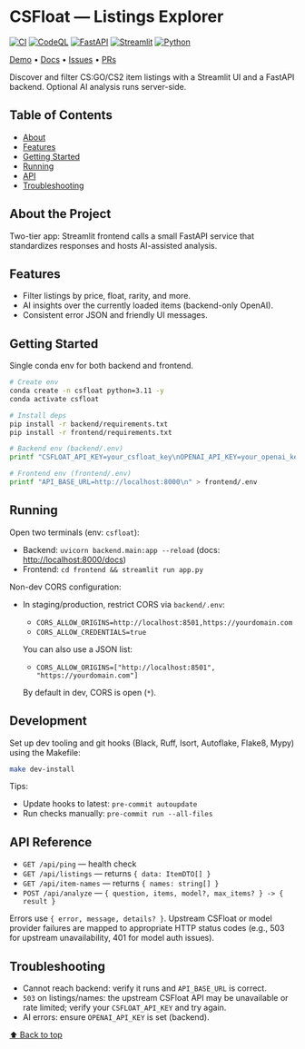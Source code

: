 # CSFloat — Listings Explorer

[//]: # (readme-top)

[![CI](https://github.com/daniel-volpin/CSFloat/actions/workflows/ci.yml/badge.svg)](https://github.com/daniel-volpin/CSFloat/actions/workflows/ci.yml)
[![CodeQL](https://github.com/daniel-volpin/CSFloat/actions/workflows/codeql.yml/badge.svg)](https://github.com/daniel-volpin/CSFloat/actions/workflows/codeql.yml)
[![FastAPI](https://img.shields.io/badge/FastAPI-005571?logo=fastapi&logoColor=white)](https://fastapi.tiangolo.com)
[![Streamlit](https://img.shields.io/badge/Streamlit-FF4B4B?logo=streamlit&logoColor=white)](https://streamlit.io)
[![Python](https://img.shields.io/badge/Python-3.11%2B-3776AB?logo=python&logoColor=white)](https://www.python.org)

[Demo](#running) • [Docs](#api-reference) • [Issues](../../issues) • [PRs](../../pulls)

Discover and filter CS:GO/CS2 item listings with a Streamlit UI and a FastAPI backend. Optional AI analysis runs server-side.

## Table of Contents

- [About](#about-the-project)
- [Features](#features)
- [Getting Started](#getting-started)
- [Running](#running)
- [API](#api-reference)
- [Troubleshooting](#troubleshooting)

## About the Project

Two-tier app: Streamlit frontend calls a small FastAPI service that standardizes responses and hosts AI-assisted analysis.

## Features

- Filter listings by price, float, rarity, and more.
- AI insights over the currently loaded items (backend-only OpenAI).
- Consistent error JSON and friendly UI messages.

## Getting Started

Single conda env for both backend and frontend.

```bash
# Create env
conda create -n csfloat python=3.11 -y
conda activate csfloat

# Install deps
pip install -r backend/requirements.txt
pip install -r frontend/requirements.txt

# Backend env (backend/.env)
printf "CSFLOAT_API_KEY=your_csfloat_key\nOPENAI_API_KEY=your_openai_key\n" > backend/.env

# Frontend env (frontend/.env)
printf "API_BASE_URL=http://localhost:8000\n" > frontend/.env
```

## Running

Open two terminals (env: `csfloat`):

- Backend: `uvicorn backend.main:app --reload` (docs: <http://localhost:8000/docs>)
- Frontend: `cd frontend && streamlit run app.py`

Non-dev CORS configuration:

- In staging/production, restrict CORS via `backend/.env`:

  - `CORS_ALLOW_ORIGINS=http://localhost:8501,https://yourdomain.com`
  - `CORS_ALLOW_CREDENTIALS=true`

  You can also use a JSON list:

  - `CORS_ALLOW_ORIGINS=["http://localhost:8501", "https://yourdomain.com"]`

  By default in dev, CORS is open (`*`).

## Development

Set up dev tooling and git hooks (Black, Ruff, Isort, Autoflake, Flake8, Mypy) using the Makefile:

```bash
make dev-install
```

Tips:

- Update hooks to latest: `pre-commit autoupdate`
- Run checks manually: `pre-commit run --all-files`

## API Reference

- `GET /api/ping` — health check
- `GET /api/listings` — returns `{ data: ItemDTO[] }`
- `GET /api/item-names` — returns `{ names: string[] }`
- `POST /api/analyze` — `{ question, items, model?, max_items? } -> { result }`

Errors use `{ error, message, details? }`. Upstream CSFloat or model provider failures are mapped to appropriate HTTP status codes (e.g., 503 for upstream unavailability, 401 for model auth issues).

## Troubleshooting

- Cannot reach backend: verify it runs and `API_BASE_URL` is correct.
- `503` on listings/names: the upstream CSFloat API may be unavailable or rate limited; verify your `CSFLOAT_API_KEY` and try again.
- AI errors: ensure `OPENAI_API_KEY` is set (backend).

[⬆️ Back to top](#csfloat--listings-explorer)
